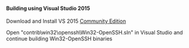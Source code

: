 #### Building using Visual Studio 2015

Download and Install VS 2015 [Community Edition](https://www.visualstudio.com/en-us/products/visual-studio-community-vs.aspx)  

Open "contrib\win32\openssh\Win32-OpenSSH.sln" in Visual Studio and continue building Win32-OpenSSH binaries
